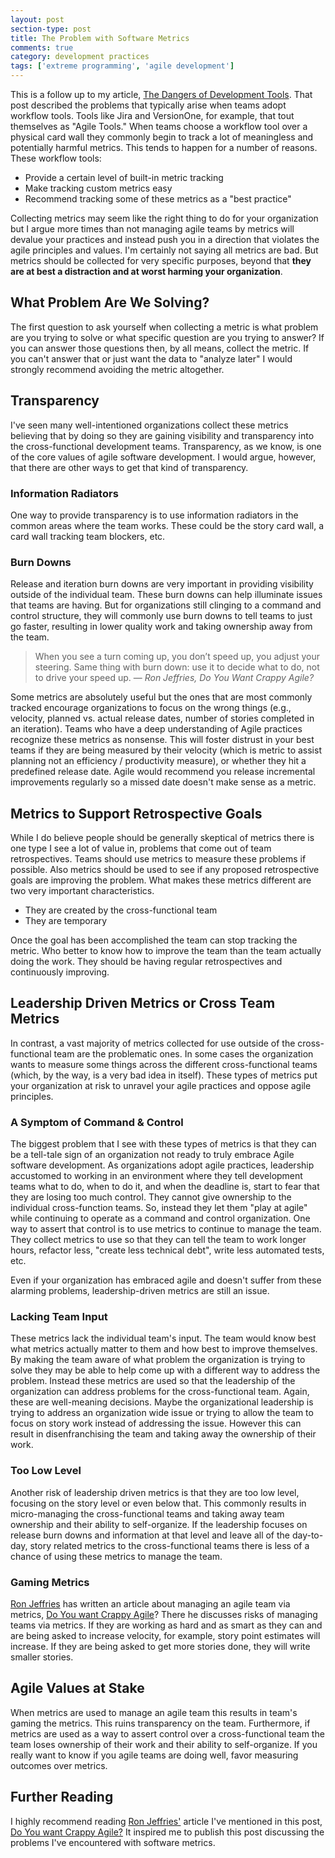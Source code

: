 ```yaml
---
layout: post
section-type: post
title: The Problem with Software Metrics
comments: true
category: development practices
tags: ['extreme programming', 'agile development']
---
```


This is a follow up to my article, [The Dangers of Development Tools](/2015/02/21/the-dangers-of-development-tools.html). That post described the problems that typically arise when teams adopt workflow tools. Tools like Jira and VersionOne, for example, that tout themselves as "Agile Tools." When teams choose a workflow tool over a  physical card wall they commonly begin to track a lot of meaningless and potentially harmful metrics. This tends to happen for a number of reasons. These workflow tools:

* Provide a certain level of built-in metric tracking
* Make tracking custom metrics easy
* Recommend tracking some of these metrics as a "best practice"

Collecting metrics may seem like the right thing to do for your organization but I argue more times than not managing agile teams by metrics will devalue your practices and instead push you in a direction that violates the agile principles and values. I'm certainly not saying all metrics are bad. But metrics should be collected for very specific purposes, beyond that **they are at best a distraction and at worst harming your organization**.

## What Problem Are We Solving?
The first question to ask yourself when collecting a metric is what problem are you trying to solve or what specific question are you trying to answer? If you can answer those questions then, by all means, collect the metric. If you can't answer that or just want the data to "analyze later" I would strongly recommend avoiding the metric altogether. 

## Transparency

I've seen many well-intentioned organizations collect these metrics believing that by doing so they are gaining visibility and transparency into the cross-functional development teams. Transparency, as we know, is one of the core values of agile software development. I would argue, however, that there are other ways to get that kind of transparency. 

### Information Radiators

One way to provide transparency is to use information radiators in the common areas where the team works. These could be the story card wall, a card wall tracking team blockers, etc.

### Burn Downs

Release and iteration burn downs are very important in providing visibility outside of the individual team. These burn downs can help illuminate issues that teams are having. But for organizations still clinging to a command and control structure, they will commonly use burn downs to tell teams to just go faster, resulting in lower quality work and taking ownership away from the team.

> When you see a turn coming up, you don’t speed up, you adjust your steering. Same thing with burn down: use it to decide what to do, not to drive your speed up.
> &mdash; _Ron Jeffries, Do You Want Crappy Agile?_
 
Some metrics are absolutely useful but the ones that are most commonly tracked encourage organizations to focus on the wrong things (e.g., velocity, planned vs. actual release dates, number of stories completed in an iteration). Teams who have a deep understanding of Agile practices recognize these metrics as nonsense. This will foster distrust in your best teams if they are being measured by their velocity (which is metric to assist planning not an efficiency / productivity measure), or whether they hit a predefined release date. Agile would recommend you release incremental improvements regularly so a missed date doesn't make sense as a metric. 

## Metrics to Support Retrospective Goals

While I do believe people should be generally skeptical of metrics there is one type I see a lot of value in, problems that come out of team retrospectives. Teams should use metrics to measure these problems if possible. Also metrics should be used to see if any proposed retrospective goals are improving the problem. What makes these metrics different are two very important characteristics. 

* They are created by the cross-functional team
* They are temporary
 
Once the goal has been accomplished the team can stop tracking the metric. Who better to know how to improve the team than the team actually doing the work. They should be having regular retrospectives and continuously improving.

## Leadership Driven Metrics or Cross Team Metrics

In contrast, a vast majority of metrics collected for use outside of the cross-functional team are the problematic ones. In some cases the organization wants to measure some things across the different cross-functional teams (which, by the way, is a very bad idea in itself). These types of metrics put your organization at risk to unravel your agile practices and oppose agile principles. 

### A Symptom of Command & Control 

The biggest problem that I see with these types of metrics is that they can be a tell-tale sign of an organization not ready to truly embrace Agile software development. As organizations adopt agile practices, leadership accustomed to working in an environment where they tell development teams what to do, when to do it, and when the deadline is, start to fear that they are losing too much control. They cannot give ownership to the individual cross-function teams. So, instead they let them "play at agile" while continuing to operate as a command and control organization. One way to assert that control is to use metrics to continue to manage the team. They collect metrics to use so that they can tell the team to work longer hours, refactor less, "create less technical debt", write less automated tests, etc.  

Even if your organization has embraced agile and doesn't suffer from these alarming problems, leadership-driven metrics are still an issue. 

### Lacking Team Input

These metrics lack the individual team's input. The team would know best what metrics actually matter to them and how best to improve themselves. By making the team aware of what problem the organization is trying to solve they may be able to help come up with a different way to address the problem. Instead these metrics are used so that the leadership of the organization can address problems for the cross-functional team. Again, these are well-meaning decisions. Maybe the organizational leadership is trying to address an organization wide issue or trying to allow the team to focus on story work instead of addressing the issue. However this can result in disenfranchising the team and taking away the ownership of their work.

### Too Low Level

Another risk of leadership driven metrics is that they are too low level, focusing on the story level or even below that. This commonly results in micro-managing the cross-functional teams and taking away team ownership and their ability to self-organize. If the leadership focuses on release burn downs and information at that level and leave all of the day-to-day, story related metrics to the cross-functional teams there is less of a chance of using these metrics to manage the team.


### Gaming Metrics
  
[Ron Jeffries](http://ronjeffries.com/) has written an article about managing an agile team via metrics, [Do You want Crappy Agile](http://ronjeffries.com/articles/016-03/you-want/)?  There he discusses risks of managing teams via metrics. If they are working as hard and as smart as they can and are being asked to increase velocity, for example, story point estimates will increase. If they are being asked to get more stories done, they will write smaller stories. 

## Agile Values at Stake

When metrics are used to manage an agile team this results in team's gaming the metrics. This ruins transparency on the team. Furthermore, if metrics are used as a way to assert control over a cross-functional team the team loses ownership of their work and their ability to self-organize. If you really want to know if you agile teams are doing well, favor measuring outcomes over metrics. 

## Further Reading

I highly recommend reading [Ron Jeffries'](http://ronjeffries.com/) article I've mentioned in this post, [Do You want Crappy Agile?](http://ronjeffries.com/articles/016-03/you-want/) It inspired me to publish this post discussing the problems I've encountered with software metrics.
